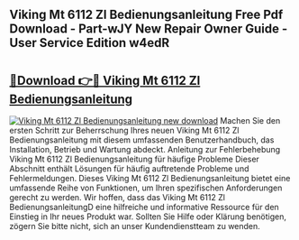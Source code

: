 ## Viking Mt 6112 Zl Bedienungsanleitung Free Pdf Download - Part-wJY New Repair Owner Guide - User Service Edition w4edR

# <h2><a href="http://df685y.blite.top/?on=Viking+Mt+6112+Zl+Bedienungsanleitung">🔗Download 👉🔴 Viking Mt 6112 Zl Bedienungsanleitung</a></h2>

[![Viking Mt 6112 Zl Bedienungsanleitung new download](https://i.imgur.com/lujVjoI.png)](http://df685y.blite.top/?on=Viking+Mt+6112+Zl+Bedienungsanleitung)
Machen Sie den ersten Schritt zur Beherrschung Ihres neuen Viking Mt 6112 Zl Bedienungsanleitung mit diesem umfassenden Benutzerhandbuch, das Installation, Betrieb und Wartung abdeckt. Anleitung zur Fehlerbehebung Viking Mt 6112 Zl Bedienungsanleitung für häufige Probleme Dieser Abschnitt enthält Lösungen für häufig auftretende Probleme und Fehlermeldungen. Dieses Viking Mt 6112 Zl Bedienungsanleitung bietet eine umfassende Reihe von Funktionen, um Ihren spezifischen Anforderungen gerecht zu werden. Wir hoffen, dass das Viking Mt 6112 Zl BedienungsanleitungD eine hilfreiche und informative Ressource für den Einstieg in Ihr neues Produkt war. Sollten Sie Hilfe oder Klärung benötigen, zögern Sie bitte nicht, sich an unser Kundendienstteam zu wenden.
